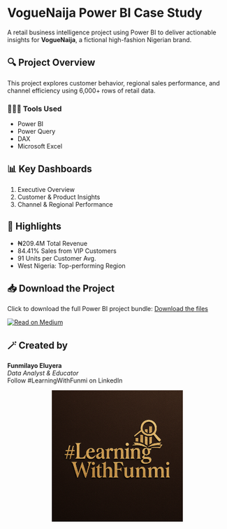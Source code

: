 # VogueNaija Power BI Case Study

A retail business intelligence project using Power BI to deliver actionable insights for **VogueNaija**, a fictional high-fashion Nigerian brand.

## 🔍 Project Overview

This project explores customer behavior, regional sales performance, and channel efficiency using 6,000+ rows of retail data.

### 👩🏽‍💻 Tools Used
- Power BI
- Power Query
- DAX
- Microsoft Excel

## 📊 Key Dashboards
1. Executive Overview
2. Customer & Product Insights
3. Channel & Regional Performance

## 📌 Highlights
- ₦209.4M Total Revenue
- 84.41% Sales from VIP Customers
- 91 Units per Customer Avg.
- West Nigeria: Top-performing Region

## 📥 Download the Project

Click to download the full Power BI project bundle:
[Download the files](./VogueNaija_PowerBI.zip)

[![Read on Medium](https://cdn-icons-png.flaticon.com/512/5968/5968906.png)](https://medium.com/@eluyeraonome/from-raw-data-to-retail-strategy-a-power-bi-case-study-on-voguenaija-84f153837019)



## 🪄 Created by
**Funmilayo Eluyera**  
*Data Analyst & Educator*  
Follow #LearningWithFunmi on LinkedIn

<p align="center">
  <img src="./LearningWithFunmi.png" width="300"/>
</p>


